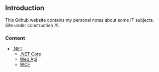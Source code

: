 ## Introduction

This Github website contains my personal notes about some IT subjects.
Site under construction /!\

### Content


* [.NET](./dotnet/readme.md)
  * [.NET Core](./dotnet/dotnetcore/readme.md)
  * [Web Api](./dotnet/webapi/readme.md)
  * [WCF](./dotnet/wcf/readme.md)
  
